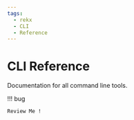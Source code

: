 ```yaml
---
tags:
  - rekx
  - CLI
  - Reference
---
```


# CLI Reference

Documentation for all command line tools.

!!! bug

    Review Me !
